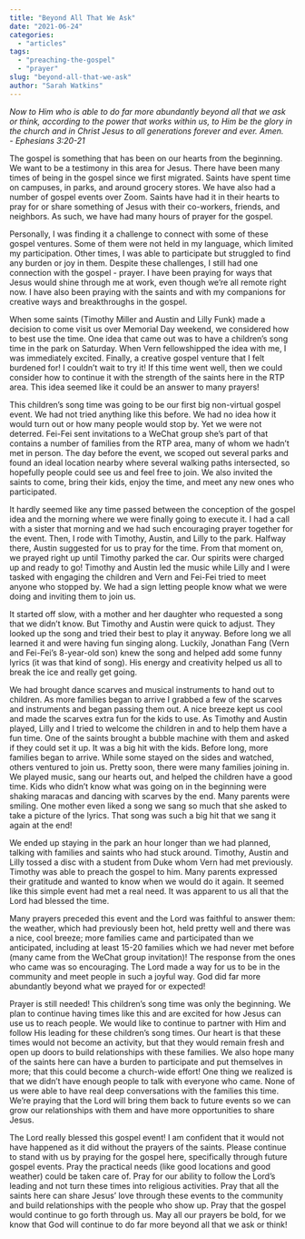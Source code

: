 ```yaml
---
title: "Beyond All That We Ask"
date: "2021-06-24"
categories: 
  - "articles"
tags: 
  - "preaching-the-gospel"
  - "prayer"
slug: "beyond-all-that-we-ask"
author: "Sarah Watkins"
---
```


_Now to Him who is able to do far more abundantly beyond all that we ask or think, according to the power that works within us, to Him be the glory in the church and in Christ Jesus to all generations forever and ever. Amen._  
_\- Ephesians 3:20-21_

The gospel is something that has been on our hearts from the beginning. We want to be a testimony in this area for Jesus. There have been many times of being in the gospel since we first migrated. Saints have spent time on campuses, in parks, and around grocery stores. We have also had a number of gospel events over Zoom. Saints have had it in their hearts to pray for or share something of Jesus with their co-workers, friends, and neighbors. As such, we have had many hours of prayer for the gospel.

Personally, I was finding it a challenge to connect with some of these gospel ventures. Some of them were not held in my language, which limited my participation. Other times, I was able to participate but struggled to find any burden or joy in them. Despite these challenges, I still had one connection with the gospel - prayer. I have been praying for ways that Jesus would shine through me at work, even though we’re all remote right now. I have also been praying with the saints and with my companions for creative ways and breakthroughs in the gospel.

When some saints (Timothy Miller and Austin and Lilly Funk) made a decision to come visit us over Memorial Day weekend, we considered how to best use the time. One idea that came out was to have a children’s song time in the park on Saturday. When Vern fellowshipped the idea with me, I was immediately excited. Finally, a creative gospel venture that I felt burdened for! I couldn’t wait to try it! If this time went well, then we could consider how to continue it with the strength of the saints here in the RTP area. This idea seemed like it could be an answer to many prayers!

This children’s song time was going to be our first big non-virtual gospel event. We had not tried anything like this before. We had no idea how it would turn out or how many people would stop by. Yet we were not deterred. Fei-Fei sent invitations to a WeChat group she’s part of that contains a number of families from the RTP area, many of whom we hadn’t met in person. The day before the event, we scoped out several parks and found an ideal location nearby where several walking paths intersected, so hopefully people could see us and feel free to join. We also invited the saints to come, bring their kids, enjoy the time, and meet any new ones who participated.

It hardly seemed like any time passed between the conception of the gospel idea and the morning where we were finally going to execute it. I had a call with a sister that morning and we had such encouraging prayer together for the event. Then, I rode with Timothy, Austin, and Lilly to the park. Halfway there, Austin suggested for us to pray for the time. From that moment on, we prayed right up until Timothy parked the car. Our spirits were charged up and ready to go! Timothy and Austin led the music while Lilly and I were tasked with engaging the children and Vern and Fei-Fei tried to meet anyone who stopped by. We had a sign letting people know what we were doing and inviting them to join us.

It started off slow, with a mother and her daughter who requested a song that we didn’t know. But Timothy and Austin were quick to adjust. They looked up the song and tried their best to play it anyway. Before long we all learned it and were having fun singing along. Luckily, Jonathan Fang (Vern and Fei-Fei’s 8-year-old son) knew the song and helped add some funny lyrics (it was that kind of song). His energy and creativity helped us all to break the ice and really get going.

We had brought dance scarves and musical instruments to hand out to children. As more families began to arrive I grabbed a few of the scarves and instruments and began passing them out. A nice breeze kept us cool and made the scarves extra fun for the kids to use. As Timothy and Austin played, Lilly and I tried to welcome the children in and to help them have a fun time. One of the saints brought a bubble machine with them and asked if they could set it up. It was a big hit with the kids. Before long, more families began to arrive. While some stayed on the sides and watched, others ventured to join us. Pretty soon, there were many families joining in. We played music, sang our hearts out, and helped the children have a good time. Kids who didn’t know what was going on in the beginning were shaking maracas and dancing with scarves by the end. Many parents were smiling. One mother even liked a song we sang so much that she asked to take a picture of the lyrics. That song was such a big hit that we sang it again at the end!

We ended up staying in the park an hour longer than we had planned, talking with families and saints who had stuck around. Timothy, Austin and Lilly tossed a disc with a student from Duke whom Vern had met previously. Timothy was able to preach the gospel to him. Many parents expressed their gratitude and wanted to know when we would do it again. It seemed like this simple event had met a real need. It was apparent to us all that the Lord had blessed the time.

Many prayers preceded this event and the Lord was faithful to answer them: the weather, which had previously been hot, held pretty well and there was a nice, cool breeze; more families came and participated than we anticipated, including at least 15-20 families which we had never met before (many came from the WeChat group invitation)! The response from the ones who came was so encouraging. The Lord made a way for us to be in the community and meet people in such a joyful way. God did far more abundantly beyond what we prayed for or expected! 

Prayer is still needed! This children’s song time was only the beginning. We plan to continue having times like this and are excited for how Jesus can use us to reach people. We would like to continue to partner with Him and follow His leading for these children’s song times. Our heart is that these times would not become an activity, but that they would remain fresh and open up doors to build relationships with these families. We also hope many of the saints here can have a burden to participate and put themselves in more; that this could become a church-wide effort! One thing we realized is that we didn’t have enough people to talk with everyone who came. None of us were able to have real deep conversations with the families this time. We’re praying that the Lord will bring them back to future events so we can grow our relationships with them and have more opportunities to share Jesus.

The Lord really blessed this gospel event! I am confident that it would not have happened as it did without the prayers of the saints. Please continue to stand with us by praying for the gospel here, specifically through future gospel events. Pray the practical needs (like good locations and good weather) could be taken care of. Pray for our ability to follow the Lord’s leading and not turn these times into religious activities. Pray that all the saints here can share Jesus’ love through these events to the community and build relationships with the people who show up. Pray that the gospel would continue to go forth through us. May all our prayers be bold, for we know that God will continue to do far more beyond all that we ask or think!
